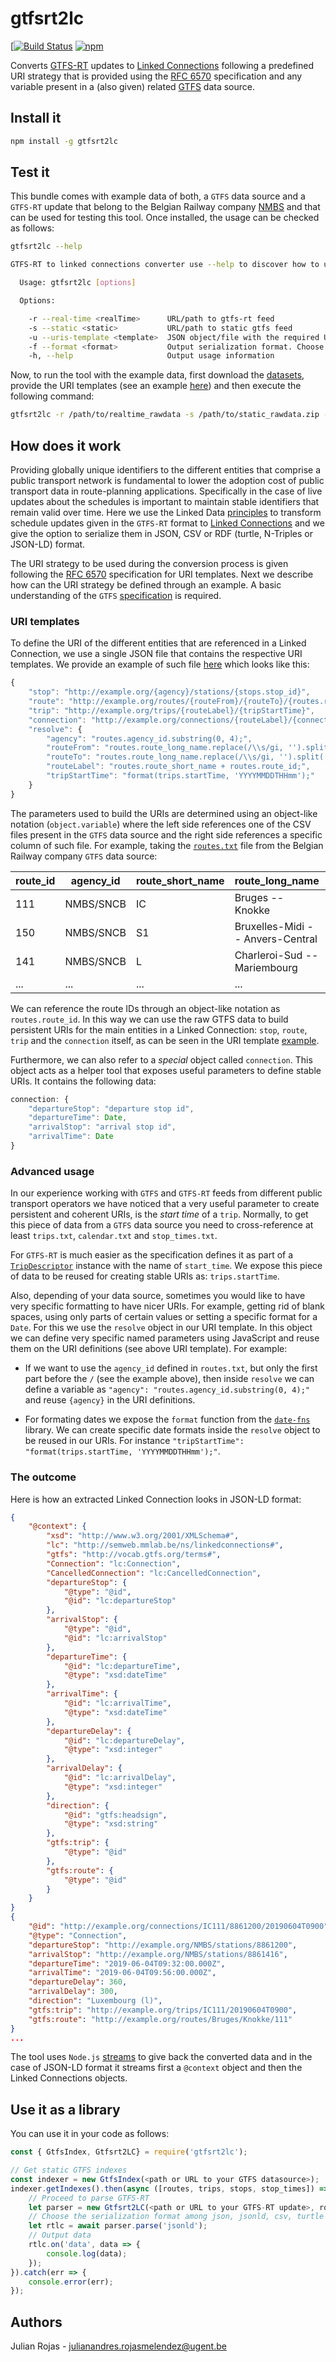 # gtfsrt2lc

[[![Build Status](https://travis-ci.org/linkedconnections/gtfsrt2lc.svg?branch=master)](https://travis-ci.org/linkedconnections/gtfsrt2lc) [![npm](https://img.shields.io/npm/v/gtfsrt2lc.svg?style=popout)](https://npmjs.com/package/gtfsrt2lc)

Converts [GTFS-RT](https://developers.google.com/transit/gtfs-realtime/) updates to [Linked Connections](http://linkedconnections.org/) following a predefined URI strategy that is provided using the [RFC 6570](https://tools.ietf.org/html/rfc6570) specification and any variable present in a (also given) related [GTFS](https://developers.google.com/tansit/gtfs/reference/) data source.

## Install it

```bash
npm install -g gtfsrt2lc
```

## Test it

This bundle comes with example data of both, a `GTFS` data source and a `GTFS-RT` update that belong to the Belgian Railway company [NMBS](http://www.belgianrail.be/en/) and that can be used for testing this tool. Once installed, the usage can be checked as follows:

```bash
gtfsrt2lc --help

GTFS-RT to linked connections converter use --help to discover how to use it

  Usage: gtfsrt2lc [options]

  Options:

    -r --real-time <realTime>      URL/path to gtfs-rt feed
    -s --static <static>           URL/path to static gtfs feed
    -u --uris-template <template>  JSON object/file with the required URI templates following the RFC 6570 specification
    -f --format <format>           Output serialization format. Choose from json, jsonld, turtle, ntriples and csv. (Default: json)
    -h, --help                     Output usage information
```

Now, to run the tool with the example data, first download the [datasets](https://github.com/linkedconnections/gtfsrt2lc/tree/master/test/data), provide the URI templates (see an example [here](https://github.com/linkedconnections/gtfsrt2lc/blob/master/uris_template_example.json)) and then execute the following command:

```bash
gtfsrt2lc -r /path/to/realtime_rawdata -s /path/to/static_rawdata.zip -u /path/to/uris_template.json
```

## How does it work

Providing globally unique identifiers to the different entities that comprise a public transport network is fundamental to lower the adoption cost of public transport data in route-planning applications. Specifically in the case of live updates about the schedules is important to maintain stable identifiers that remain valid over time. Here we use the Linked Data [principles](https://www.w3.org/DesignIssues/LinkedData.html) to transform schedule updates given in the `GTFS-RT` format to [Linked Connections](http://linkedconnections.org/) and we give the option to serialize them in JSON, CSV or RDF (turtle, N-Triples or JSON-LD) format.

The URI strategy to be used during the conversion process is given following the [RFC 6570](https://tools.ietf.org/html/rfc6570) specification for URI templates. Next we describe how can the URI strategy be defined through an example. A basic understanding of the `GTFS` [specification](https://developers.google.com/transit/gtfs/reference/) is required.

### URI templates

To define the URI of the different entities that are referenced in a Linked Connection, we use a single JSON file that contains the respective URI templates. We provide an example of such file [here](https://github.com/linkedconnections/gtfsrt2lc/blob/master/uris_template_example.json) which looks like this:

```js
{
    "stop": "http://example.org/{agency}/stations/{stops.stop_id}",
    "route": "http://example.org/routes/{routeFrom}/{routeTo}/{routes.route_id}",
    "trip": "http://example.org/trips/{routeLabel}/{tripStartTime}",
    "connection": "http://example.org/connections/{routeLabel}/{connection.departureStop}/{tripStartTime}/",
    "resolve": {
        "agency": "routes.agency_id.substring(0, 4);",
        "routeFrom": "routes.route_long_name.replace(/\\s/gi, '').split('--')[0];",
        "routeTo": "routes.route_long_name.replace(/\\s/gi, '').split('--')[1];",
        "routeLabel": "routes.route_short_name + routes.route_id;",
        "tripStartTime": "format(trips.startTime, 'YYYYMMDDTHHmm');"
    }
}
```

The parameters used to build the URIs are determined using an object-like notation (`object.variable`) where the left side references one of the CSV files present in the `GTFS` data source and the right side references a specific column of such file. For example, taking the [`routes.txt`](https://developers.google.com/transit/gtfs/reference/#routestxt) file from the Belgian Railway company `GTFS` data source:

|route_id|agency_id|route_short_name|route_long_name                 |route_type|
|--------|---------|----------------|--------------------------------|----------|
|111     |NMBS/SNCB|IC              |Bruges -- Knokke                |2         |
|150     |NMBS/SNCB|S1              |Bruxelles-Midi -- Anvers-Central|2         |
|141     |NMBS/SNCB|L               |Charleroi-Sud -- Mariembourg    |2         |
|...     |...      |...             |...                             |...       |

We can reference the route IDs through an object-like notation as `routes.route_id`. In this way we can use the raw GTFS data to build persistent URIs for the main entities in a Linked Connection: `stop`, `route`, `trip` and the `connection` itself, as can be seen in the URI template [example](https://github.com/linkedconnections/gtfsrt2lc/blob/master/uris_template_example.json).

Furthermore, we can also refer to a _special_ object called `connection`. This object acts as a helper tool that exposes useful parameters to define stable URIs. It contains the following data:

```js
connection: {
    "departureStop": "departure stop id",
    "departureTime": Date,
    "arrivalStop": "arrival stop id",
    "arrivalTime": Date
}
```

### Advanced usage

In our experience working with `GTFS` and `GTFS-RT` feeds from different public transport operators we have noticed that a very useful parameter to create persistent and coherent URIs, is the _start time_ of a `trip`. Normally, to get this piece of data from a `GTFS` data source you need to cross-reference at least `trips.txt`, `calendar.txt` and `stop_times.txt`.

For `GTFS-RT` is much easier as the specification defines it as part of a [`TripDescriptor`](https://developers.google.com/transit/gtfs-realtime/reference/#message-tripdescriptor) instance with the name of `start_time`. We expose this piece of data to be reused for creating stable URIs as: `trips.startTime`.

Also, depending of your data source, sometimes you would like to have very specific formatting to have nicer URIs. For example, getting rid of blank spaces, using only parts of certain values or setting a specific format for a `Date`. For this we use the `resolve` object in our URI template. In this object we can define very specific named parameters using JavaScript and reuse them on the URI definitions (see above URI template). For example:

* If we want to use the `agency_id` defined in `routes.txt`, but only the first part before the `/` (see the example above), then inside `resolve` we can define a variable as `"agency": "routes.agency_id.substring(0, 4);"` and reuse `{agency}` in the URI definitions.

* For formating dates we expose the `format` function from the [`date-fns`](https://date-fns.org/v1.9.0/docs/format) library. We can create specific date formats inside the `resolve` object to be reused in our URIs. For instance `"tripStartTime": "format(trips.startTime, 'YYYYMMDDTHHmm');"`.

### The outcome

Here is how an extracted Linked Connection looks in JSON-LD format:

```json
{
    "@context": {
        "xsd": "http://www.w3.org/2001/XMLSchema#",
        "lc": "http://semweb.mmlab.be/ns/linkedconnections#",
        "gtfs": "http://vocab.gtfs.org/terms#",
        "Connection": "lc:Connection",
        "CancelledConnection": "lc:CancelledConnection",
        "departureStop": {
            "@type": "@id",
            "@id": "lc:departureStop"
        },
        "arrivalStop": {
            "@type": "@id",
            "@id": "lc:arrivalStop"
        },
        "departureTime": {
            "@id": "lc:departureTime",
            "@type": "xsd:dateTime"
        },
        "arrivalTime": {
            "@id": "lc:arrivalTime",
            "@type": "xsd:dateTime"
        },
        "departureDelay": {
            "@id": "lc:departureDelay",
            "@type": "xsd:integer"
        },
        "arrivalDelay": {
            "@id": "lc:arrivalDelay",
            "@type": "xsd:integer"
        },
        "direction": {
            "@id": "gtfs:headsign",
            "@type": "xsd:string"
        },
        "gtfs:trip": {
            "@type": "@id"
        },
        "gtfs:route": {
            "@type": "@id"
        }
    }
}
{
    "@id": "http://example.org/connections/IC111/8861200/20190604T0900",
    "@type": "Connection",
    "departureStop": "http://example.org/NMBS/stations/8861200",
    "arrivalStop": "http://example.org/NMBS/stations/8861416",
    "departureTime": "2019-06-04T09:32:00.000Z",
    "arrivalTime": "2019-06-04T09:56:00.000Z",
    "departureDelay": 360,
    "arrivalDelay": 300,
    "direction": "Luxembourg (l)",
    "gtfs:trip": "http://example.org/trips/IC111/20190604T0900",
    "gtfs:route": "http://example.org/routes/Bruges/Knokke/111"
}
...
```

The tool uses `Node.js` [streams](https://nodejs.org/api/stream.html) to give back the converted data and in the case of JSON-LD format it streams first a `@context` object and then the Linked Connections objects.

## Use it as a library

You can use it in your code as follows:

```javascript
const { GtfsIndex, Gtfsrt2LC} = require('gtfsrt2lc');

// Get static GTFS indexes
const indexer = new GtfsIndex(<path or URL to your GTFS datasource>);
indexer.getIndexes().then(async ([routes, trips, stops, stop_times]) => {
    // Proceed to parse GTFS-RT
    let parser = new Gtfsrt2LC(<path or URL to your GTFS-RT update>, routes, trips, stops, stop_times, 'path/to/your/URI_template.json');
    // Choose the serialization format among json, jsonld, csv, turtle and ntriples
    let rtlc = await parser.parse('jsonld');
    // Output data
    rtlc.on('data', data => {
        console.log(data);
    });
}).catch(err => {
    console.error(err);
});
```

## Authors

Julian Rojas - [julianandres.rojasmelendez@ugent.be](mailTo:julianandres.rojasmelendez@ugent.be)
